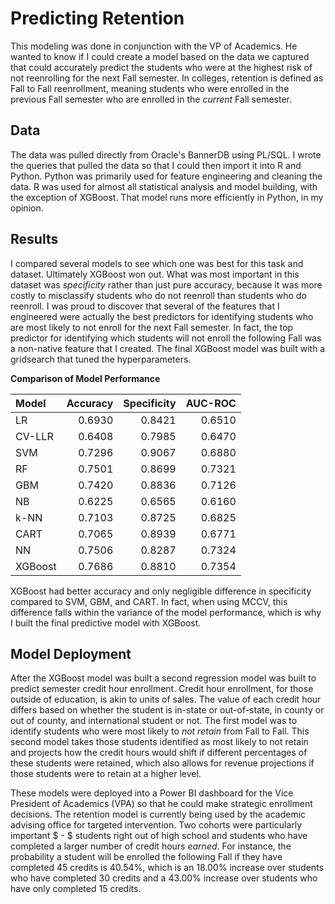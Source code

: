 # Predicting Retention

This modeling was done in conjunction with the VP of Academics. He wanted to know if I could create a model based on the data we captured that could accurately predict the students who were at the highest risk of not reenrolling for the next Fall semester. In colleges, retention is defined as Fall to Fall reenrollment, meaning students who were enrolled in the previous Fall semester who are enrolled in the *current* Fall semester. 

## Data

The data was pulled directly from Oracle's BannerDB using PL/SQL. I wrote the queries that pulled the data so that I could then import it into R and Python. Python was primarily used for feature engineering and cleaning the data. R was used for almost all statistical analysis and model building, with the exception of XGBoost. That model runs more efficiently in Python, in my opinion. 

## Results

I compared several models to see which one was best for this task and dataset. Ultimately XGBoost won out. What was most important in this dataset was *specificity* rather than just pure accuracy, because it was more costly to misclassify students who do not reenroll than students who do reenroll. I was proud to discover that several of the features that I engineered were actually the best predictors for identifying students who are most likely to not enroll for the next Fall semester. In fact, the top predictor for identifying which students will not enroll the following Fall was a non-native feature that I created. The final XGBoost model was built with a gridsearch that tuned the hyperparameters. 

**Comparison of Model Performance**

|**Model**|**Accuracy**|**Specificity**|**AUC-ROC**|
|:--------|-----------:|--------------:|----------:|
|LR       |      0.6930|         0.8421|     0.6510|
|CV-LLR   |      0.6408|         0.7985|     0.6470|
|SVM      |      0.7296|         0.9067|     0.6880|
|RF       |      0.7501|         0.8699|     0.7321|
|GBM      |      0.7420|         0.8836|     0.7126|
|NB       |      0.6225|         0.6565|     0.6160|
|k-NN     |      0.7103|         0.8725|     0.6825|
|CART     |      0.7065|         0.8939|     0.6771|
|NN       |      0.7506|         0.8287|     0.7324|
|XGBoost  |      0.7686|         0.8810|     0.7354|

XGBoost had better accuracy and only negligible difference in specificity compared to SVM, GBM, and CART. In fact, when using MCCV, this difference falls within the variance of the model performance, which is why I built the final predictive model with XGBoost. 

## Model Deployment

After the XGBoost model was built a second regression model was built to predict semester credit hour enrollment. Credit hour enrollment, for those outside of education, is akin to units of sales. The value of each credit hour differs based on whether the student is in-state or out-of-state, in county or out of county, and international student or not. The first model was to identify students who were most likely to *not retain* from Fall to Fall. This second model takes those students identified as most likely to not retain and projects how the credit hours would shift if different percentages of these students were retained, which also allows for revenue projections if those students were to retain at a higher level. 

These models were deployed into a Power BI dashboard for the Vice President of Academics (VPA) so that he could make strategic enrollment decisions. The retention model is currently being used by the academic advising office for targeted intervention. Two cohorts were particularly important $ - $ students right out of high school and students who have completed a larger number of credit hours *earned*. For instance, the probability a student will be enrolled the following Fall if they have completed 45 credits is 40.54%, which is an 18.00% increase over students who have completed 30 credits and a 43.00% increase over students who have only completed 15 credits. 

